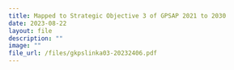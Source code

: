 ```yaml
---
title: Mapped to Strategic Objective 3 of GPSAP 2021 to 2030
date: 2023-08-22
layout: file
description: ""
image: ""
file_url: /files/gkpslinka03-20232406.pdf
---
```

